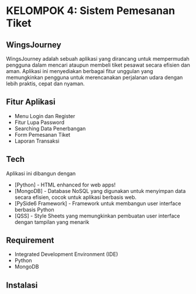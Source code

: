 # KELOMPOK 4: Sistem Pemesanan Tiket
## WingsJourney
WingsJourney adalah sebuah aplikasi yang dirancang untuk mempermudah pengguna dalam mencari ataupun membeli tiket pesawat secara efisien dan aman. Aplikasi ini menyediakan berbagai fitur unggulan yang memungkinkan pengguna untuk merencanakan perjalanan udara dengan lebih praktis, cepat dan nyaman.

## Fitur Aplikasi
- Menu Login dan Register
- Fitur Lupa Password
- Searching Data Penerbangan
- Form Pemesanan Tiket
- Laporan Transaksi

## Tech
Aplikasi ini dibangun dengan
- [Python] - HTML enhanced for web apps!
- [MongoDB] - Database NoSQL yang digunakan untuk menyimpan data secara efisien, cocok untuk aplikasi berbasis web.
- [PySide6 Framework] - Framework untuk membangun user interface berbasis Python
- [QSS] - Style Sheets yang memungkinkan pembuatan user interface dengan tampilan yang menarik

## Requirement
- Integrated Development Environment (IDE)
- Python
- MongoDB

## Instalasi
